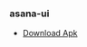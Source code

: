 
### asana-ui


- [Download Apk](https://www.dropbox.com/scl/fo/i9g9gt1efdjjiuuxs1gwr/AHbOaB72Lr5mdqOUsk16T3k?rlkey=wu5zgkf4eo3u2mqevs7hhprsn&st=0h5r9b2l&dl=0)
